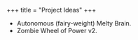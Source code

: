 +++
title = "Project Ideas"
+++

* Autonomous (fairy-weight) Melty Brain.
* Zombie Wheel of Power v2.
